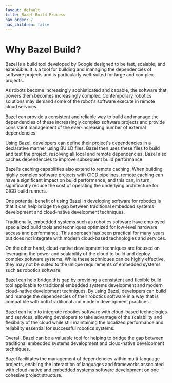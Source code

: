 ```yaml
---
layout: default
title: Bazel Build Process
nav_order: 7
has_children: false
---
```


# Why Bazel Build?

Bazel is a build tool developed by Google designed to be fast, scalable, and extensible. It is a tool for building and managing the dependencies of software projects and is particularly well-suited for large and complex projects.

As robots become increasingly sophisticated and capable, the software that powers them becomes increasingly complex. Contemporary robotics solutions may demand some of the robot's software execute in remote cloud services.

Bazel can provide a consistent and reliable way to build and manage the dependencies of these increasingly complex software projects and provide consistent management of the ever-increasing number of external dependencies.

Using Bazel, developers can define their project's dependencies in a declarative manner using BUILD files. Bazel then uses these files to build and test the project, resolving all local and remote dependencies. Bazel also caches dependencies to improve subsequent build performance.

Bazel's caching capabilities also extend to remote caching. When building highly complex software projects with CICD pipelines, remote caching can have a significant impact on build performance, and this can, in turn, significantly reduce the cost of operating the underlying architecture for CICD build runners.

One potential benefit of using Bazel in developing software for robotics is that it can help bridge the gap between traditional embedded systems development and cloud-native development techniques.

Traditionally, embedded systems such as robotics software have employed specialized build tools and techniques optimized for low-level hardware access and performance. This approach has been practical for many years but does not integrate with modern cloud-based technologies and services.

On the other hand, cloud-native development techniques are focused on leveraging the power and scalability of the cloud to build and deploy complex software systems. While these techniques can be highly effective, they may not be suited to the unique requirements of embedded systems such as robotics software.

Bazel can help bridge this gap by providing a consistent and flexible build tool applicable to traditional embedded systems development and modern cloud-native development techniques. By using Bazel, developers can build and manage the dependencies of their robotics software in a way that is compatible with both traditional and modern development practices.

Bazel can help to integrate robotics software with cloud-based technologies and services, allowing developers to take advantage of the scalability and flexibility of the cloud while still maintaining the localized performance and reliability essential for successful robotics systems.

Overall, Bazel can be a valuable tool for helping to bridge the gap between traditional embedded systems development and cloud-native development techniques.

Bazel facilitates the management of dependencies within multi-language projects, enabling the interaction of languages and frameworks associated with cloud-native and embedded systems software development on one cohesive project structure.
